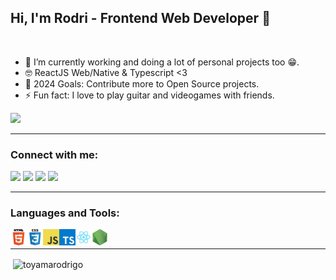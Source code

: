 ## Hi, I'm Rodri - Frontend Web Developer 👋

<br>

- 🔭 I’m currently working and doing a lot of personal projects too 😁.
- 🤓 ReactJS Web/Native & Typescript <3
- 🥅 2024 Goals: Contribute more to Open Source projects.
- ⚡ Fun fact: I love to play guitar and videogames with friends.

![](https://www.codewars.com/users/toyamarodrigo/badges/micro)

---

### Connect with me:

[<img src="https://img.shields.io/badge/-rodrito.dev-474747?style=for-the-badge&logo=circle&logoColor=white" />][website]
[<img src="https://img.shields.io/badge/linkedin-%230077B5.svg?&style=for-the-badge&logo=linkedin&logoColor=white" />][linkedin]
[<img src="https://img.shields.io/badge/instagram-%23E4405F.svg?&style=for-the-badge&logo=instagram&logoColor=white" />][instagram]
[<img src="https://img.shields.io/badge/gmail-%23D14836.svg?&style=for-the-badge&logo=gmail&logoColor=white" />][mail]

---

### Languages and Tools:

<img align="left" alt="HTML5" width="26px" src="https://raw.githubusercontent.com/github/explore/80688e429a7d4ef2fca1e82350fe8e3517d3494d/topics/html/html.png" />
<img align="left" alt="CSS3" width="26px" src="https://raw.githubusercontent.com/github/explore/80688e429a7d4ef2fca1e82350fe8e3517d3494d/topics/css/css.png" />
<img align="left" alt="JavaScript" width="26px" src="https://raw.githubusercontent.com/github/explore/80688e429a7d4ef2fca1e82350fe8e3517d3494d/topics/javascript/javascript.png" />
<img align="left" alt="Typescript" width="26px" src="https://raw.githubusercontent.com/github/explore/80688e429a7d4ef2fca1e82350fe8e3517d3494d/topics/typescript/typescript.png" />
<img align="left" alt="React" width="26px" src="https://raw.githubusercontent.com/github/explore/80688e429a7d4ef2fca1e82350fe8e3517d3494d/topics/react/react.png" />
<img align="left" alt="Node.js" width="26px" src="https://raw.githubusercontent.com/github/explore/80688e429a7d4ef2fca1e82350fe8e3517d3494d/topics/nodejs/nodejs.png" />

<br/>

---

<p>&nbsp;<img align="center" src="https://github-readme-stats.vercel.app/api?username=toyamarodrigo&show_icons=true&locale=en" alt="toyamarodrigo" /></p>

[website]: https://rodrito.dev
[linkedin]: https://in.rodrito.dev
[mail]: https://mail.rodrito.dev
[instagram]: https://ig.rodrito.dev
[x]: https://x.rodrito.dev
[cv]: https://cv.rodrito.dev
